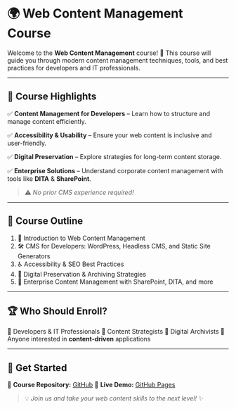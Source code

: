 # 🌍 Web Content Management Course

Welcome to the **Web Content Management** course! 🚀 This course will guide you through modern content management techniques, tools, and best practices for developers and IT professionals.

---

## 📌 Course Highlights

✅ **Content Management for Developers** – Learn how to structure and manage content efficiently.  

✅ **Accessibility & Usability** – Ensure your web content is inclusive and user-friendly.  

✅ **Digital Preservation** – Explore strategies for long-term content storage.  

✅ **Enterprise Solutions** – Understand corporate content management with tools like **DITA** & **SharePoint**. 

> ⚠️ *No prior CMS experience required!*

---

## 📅 Course Outline

1. 📖 Introduction to Web Content Management
2. 🛠️ CMS for Developers: WordPress, Headless CMS, and Static Site Generators
3. ♿ Accessibility & SEO Best Practices
4. 💾 Digital Preservation & Archiving Strategies
5. 🏢 Enterprise Content Management with SharePoint, DITA, and more

---

## 🏆 Who Should Enroll?

🎯 Developers & IT Professionals
🎯 Content Strategists
🎯 Digital Archivists
🎯 Anyone interested in **content-driven** applications

---

## 🚀 Get Started

📌 **Course Repository:** [GitHub](https://github.com/your-repo)
📌 **Live Demo:** [GitHub Pages](https://your-github-username.github.io/web-content-management)

> 💡 *Join us and take your web content skills to the next level!* ✨
